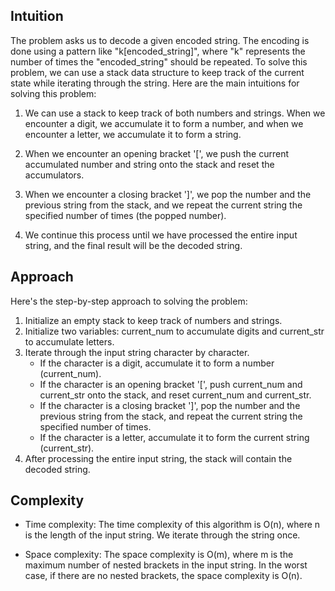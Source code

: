 ## Intuition
The problem asks us to decode a given encoded string. The encoding is done using a pattern like "k[encoded_string]", where "k" represents the number of times the "encoded_string" should be repeated. To solve this problem, we can use a stack data structure to keep track of the current state while iterating through the string. Here are the main intuitions for solving this problem:

1. We can use a stack to keep track of both numbers and strings. When we encounter a digit, we accumulate it to form a number, and when we encounter a letter, we accumulate it to form a string.

2. When we encounter an opening bracket '[', we push the current accumulated number and string onto the stack and reset the accumulators.

3. When we encounter a closing bracket ']', we pop the number and the previous string from the stack, and we repeat the current string the specified number of times (the popped number).

4. We continue this process until we have processed the entire input string, and the final result will be the decoded string.

## Approach
Here's the step-by-step approach to solving the problem:

1. Initialize an empty stack to keep track of numbers and strings.
2. Initialize two variables: current_num to accumulate digits and current_str to accumulate letters.
3. Iterate through the input string character by character.
    - If the character is a digit, accumulate it to form a number (current_num).
    - If the character is an opening bracket '[', push current_num and current_str onto the stack, and reset current_num and current_str.
    - If the character is a closing bracket ']', pop the number and the previous string from the stack, and repeat the current string the specified number of times.
    - If the character is a letter, accumulate it to form the current string (current_str).
4. After processing the entire input string, the stack will contain the decoded string.

## Complexity
- Time complexity:
 The time complexity of this algorithm is O(n), where n is the length of the input string. We iterate through the string once.

- Space complexity:
The space complexity is O(m), where m is the maximum number of nested brackets in the input string. In the worst case, if there are no nested brackets, the space complexity is O(n).

